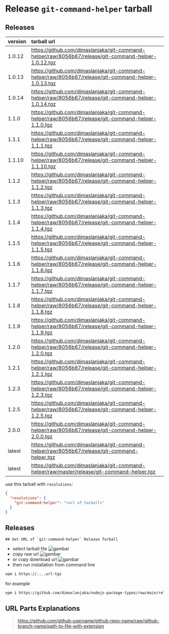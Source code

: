 # Release `git-command-helper` tarball
## Releases
| version | tarball url |
| :--- | :--- |
| 1.0.12 | https://github.com/dimaslanjaka/git-command-helper/raw/8056b67/release/git-command-helper-1.0.12.tgz |
| 1.0.13 | https://github.com/dimaslanjaka/git-command-helper/raw/8056b67/release/git-command-helper-1.0.13.tgz |
| 1.0.14 | https://github.com/dimaslanjaka/git-command-helper/raw/8056b67/release/git-command-helper-1.0.14.tgz |
| 1.1.0 | https://github.com/dimaslanjaka/git-command-helper/raw/8056b67/release/git-command-helper-1.1.0.tgz |
| 1.1.1 | https://github.com/dimaslanjaka/git-command-helper/raw/8056b67/release/git-command-helper-1.1.1.tgz |
| 1.1.10 | https://github.com/dimaslanjaka/git-command-helper/raw/8056b67/release/git-command-helper-1.1.10.tgz |
| 1.1.2 | https://github.com/dimaslanjaka/git-command-helper/raw/8056b67/release/git-command-helper-1.1.2.tgz |
| 1.1.3 | https://github.com/dimaslanjaka/git-command-helper/raw/8056b67/release/git-command-helper-1.1.3.tgz |
| 1.1.4 | https://github.com/dimaslanjaka/git-command-helper/raw/8056b67/release/git-command-helper-1.1.4.tgz |
| 1.1.5 | https://github.com/dimaslanjaka/git-command-helper/raw/8056b67/release/git-command-helper-1.1.5.tgz |
| 1.1.6 | https://github.com/dimaslanjaka/git-command-helper/raw/8056b67/release/git-command-helper-1.1.6.tgz |
| 1.1.7 | https://github.com/dimaslanjaka/git-command-helper/raw/8056b67/release/git-command-helper-1.1.7.tgz |
| 1.1.8 | https://github.com/dimaslanjaka/git-command-helper/raw/8056b67/release/git-command-helper-1.1.8.tgz |
| 1.1.9 | https://github.com/dimaslanjaka/git-command-helper/raw/8056b67/release/git-command-helper-1.1.9.tgz |
| 1.2.0 | https://github.com/dimaslanjaka/git-command-helper/raw/8056b67/release/git-command-helper-1.2.0.tgz |
| 1.2.1 | https://github.com/dimaslanjaka/git-command-helper/raw/8056b67/release/git-command-helper-1.2.1.tgz |
| 1.2.3 | https://github.com/dimaslanjaka/git-command-helper/raw/8056b67/release/git-command-helper-1.2.3.tgz |
| 1.2.5 | https://github.com/dimaslanjaka/git-command-helper/raw/8056b67/release/git-command-helper-1.2.5.tgz |
| 2.0.0 | https://github.com/dimaslanjaka/git-command-helper/raw/8056b67/release/git-command-helper-2.0.0.tgz |
| latest | https://github.com/dimaslanjaka/git-command-helper/raw/8056b67/release/git-command-helper.tgz |
| latest | https://github.com/dimaslanjaka/git-command-helper/raw/master/release/git-command-helper.tgz |

use this tarball with `resolutions`:
```json
{
  "resolutions": {
    "git-command-helper": "<url of tarball>"
  }
}
```

## Releases

    ## Get URL of `git-command-helper` Release Tarball
- select tarball file
![gambar](https://user-images.githubusercontent.com/12471057/203216375-8af4b5d9-00c2-40fb-8d3d-d220beaabd46.png)
- copy raw url
![gambar](https://user-images.githubusercontent.com/12471057/203216508-7590cbb9-a1ce-47d6-96ca-8d82149f0762.png)
- or copy download url
![gambar](https://user-images.githubusercontent.com/12471057/203216541-3807d2c3-5213-49f3-b93d-c626dbae3b2e.png)
- then run installation from command line
```bash
npm i https://....url-tgz
```
for example
```bash
npm i https://github.com/dimaslanjaka/nodejs-package-types/raw/main/release/nodejs-package-types.tgz
```

## URL Parts Explanations
> https://github.com/github-username/github-repo-name/raw/github-branch-name/path-to-file-with-extension
